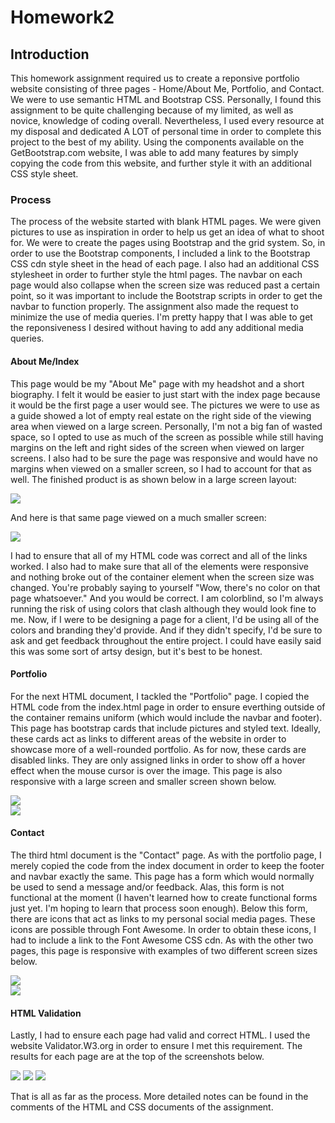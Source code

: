 # Homework2

## Introduction

This homework assignment required us to create a reponsive portfolio website consisting of three pages - Home/About Me, Portfolio, and Contact. We were to use semantic HTML and Bootstrap CSS.
Personally, I found this assignment to be quite challenging because of my limited, as well as novice, knowledge of coding overall. Nevertheless, I used every resource at my disposal and dedicated A LOT of personal time in order to complete this project to the best of my ability. Using the components available on the GetBootstrap.com website, I was able to add many features by simply copying the code from this website, and further style it with an additional CSS style sheet. 

### Process

The process of the website started with blank HTML pages. We were given pictures to use as inspiration in order to help us get an idea of what to shoot for. We were to create the pages using Bootstrap and the grid system. So, in order to use the Bootstrap components, I included a link to the Bootstrap CSS cdn style sheet in the head of each page. I also had an additional CSS stylesheet in order to further style the html pages. The navbar on each page would also collapse when the screen size was reduced past a certain point, so it was important to include the Bootstrap scripts in order to get the navbar to function properly. The assignment also made the request to minimize the use of media queries. I'm pretty happy that I was able to get the reponsiveness I desired without having to add any additional media queries. 

#### About Me/Index

 This page would be my "About Me" page with my headshot and a short biography. I felt it would be easier to just start with the index page because it would be the first page a user would see. The pictures we were to use as a guide showed a lot of empty real estate on the right side of the viewing area when viewed on a large screen. Personally, I'm not a big fan of wasted space, so I opted to use as much of the screen as possible while still having margins on the left and right sides of the screen when viewed on larger screens. I also had to be sure the page was responsive and would have no margins when viewed on a smaller screen, so I had to account for that as well. The finished product is as shown below in a large screen layout: 

![](Screen%20Shot%202020-07-05%20at%2010.17.25%20PM.png)

And here is that same page viewed on a much smaller screen:

![](Screen%20Shot%202020-07-05%20at%2010.17.43%20PM.png)

I had to ensure that all of my HTML code was correct and all of the links worked. I also had to make sure that all of the elements were responsive and nothing broke out of the container element when the screen size was changed. You're probably saying to yourself "Wow, there's no color on that page whatsoever." And you would be correct. I am colorblind, so I'm always running the risk of using colors that clash although they would look fine to me. Now, if I were to be designing a page for a client, I'd be using all of the colors and branding they'd provide. And if they didn't specify, I'd be sure to ask and get feedback throughout the entire project. I could have easily said this was some sort of artsy design, but it's best to be honest. 

#### Portfolio

For the next HTML document, I tackled the "Portfolio" page. I copied the HTML code from the index.html page in order to ensure everthing outside of the container remains uniform (which would include the navbar and footer). This page has bootstrap cards that include pictures and styled text. Ideally, these cards act as links to different areas of the website in order to showcase more of a well-rounded portfolio. As for now, these cards are disabled links. They are only assigned links in order to show off a hover effect when the mouse cursor is over the image. This page is also responsive with a large screen and smaller screen shown below. 

![](Screen%20Shot%202020-07-05%20at%2010.17.58%20PM.png)
</br>
![](Screen%20Shot%202020-07-05%20at%2010.18.10%20PM.png)

#### Contact

The third html document is the "Contact" page. As with the portfolio page, I merely copied the code from the index document in order to keep the footer and navbar exactly the same. This page has a form which would normally be used to send a message and/or feedback. Alas, this form is not functional at the moment (I haven't learned how to create functional forms just yet. I'm hoping to learn that process soon enough). Below this form, there are icons that act as links to my personal social media pages. These icons are possible through Font Awesome. In order to obtain these icons, I had to include a link to the Font Awesome CSS cdn. As with the other two pages, this page is responsive with examples of two different screen sizes below.

![](Screen%20Shot%202020-07-05%20at%2010.18.24%20PM.png)
</br>
![](Screen%20Shot%202020-07-05%20at%2010.18.35%20PM.png)

#### HTML Validation

Lastly, I had to ensure each page had valid and correct HTML. I used the website Validator.W3.org in order to ensure I met this requirement. The results for each page are at the top of the screenshots below.

![](Screen%20Shot%202020-07-05%20at%2011.01.24%20PM.png)
![](Screen%20Shot%202020-07-05%20at%2011.02.27%20PM.png)
![](Screen%20Shot%202020-07-05%20at%2011.03.23%20PM.png)

That is all as far as the process. More detailed notes can be found in the comments of the HTML and CSS documents of the assignment. 

